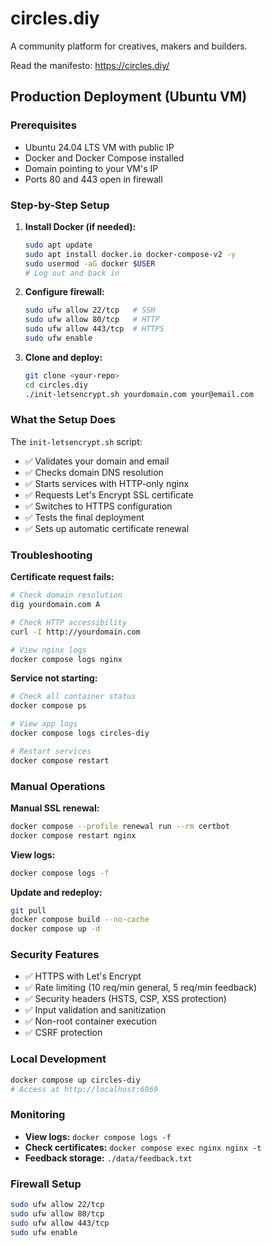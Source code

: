 # circles.diy

A community platform for creatives, makers and builders.

Read the manifesto: https://circles.diy/

## Production Deployment (Ubuntu VM)

### Prerequisites
- Ubuntu 24.04 LTS VM with public IP
- Docker and Docker Compose installed
- Domain pointing to your VM's IP
- Ports 80 and 443 open in firewall

### Step-by-Step Setup

1. **Install Docker (if needed):**
   ```bash
   sudo apt update
   sudo apt install docker.io docker-compose-v2 -y
   sudo usermod -aG docker $USER
   # Log out and back in
   ```

2. **Configure firewall:**
   ```bash
   sudo ufw allow 22/tcp   # SSH
   sudo ufw allow 80/tcp   # HTTP
   sudo ufw allow 443/tcp  # HTTPS
   sudo ufw enable
   ```

3. **Clone and deploy:**
   ```bash
   git clone <your-repo>
   cd circles.diy
   ./init-letsencrypt.sh yourdomain.com your@email.com
   ```

### What the Setup Does
The `init-letsencrypt.sh` script:
- ✅ Validates your domain and email
- ✅ Checks domain DNS resolution  
- ✅ Starts services with HTTP-only nginx
- ✅ Requests Let's Encrypt SSL certificate
- ✅ Switches to HTTPS configuration
- ✅ Tests the final deployment
- ✅ Sets up automatic certificate renewal

### Troubleshooting

**Certificate request fails:**
```bash
# Check domain resolution
dig yourdomain.com A

# Check HTTP accessibility
curl -I http://yourdomain.com

# View nginx logs
docker compose logs nginx
```

**Service not starting:**
```bash
# Check all container status
docker compose ps

# View app logs
docker compose logs circles-diy

# Restart services
docker compose restart
```

### Manual Operations

**Manual SSL renewal:**
```bash
docker compose --profile renewal run --rm certbot
docker compose restart nginx
```

**View logs:**
```bash
docker compose logs -f
```

**Update and redeploy:**
```bash
git pull
docker compose build --no-cache
docker compose up -d
```

### Security Features
- ✅ HTTPS with Let's Encrypt
- ✅ Rate limiting (10 req/min general, 5 req/min feedback)
- ✅ Security headers (HSTS, CSP, XSS protection)
- ✅ Input validation and sanitization
- ✅ Non-root container execution
- ✅ CSRF protection

### Local Development
```bash
docker compose up circles-diy
# Access at http://localhost:6969
```

### Monitoring
- **View logs:** `docker compose logs -f`
- **Check certificates:** `docker compose exec nginx nginx -t`
- **Feedback storage:** `./data/feedback.txt`

### Firewall Setup
```bash
sudo ufw allow 22/tcp
sudo ufw allow 80/tcp  
sudo ufw allow 443/tcp
sudo ufw enable
```